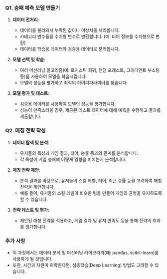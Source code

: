 ### Q1. 승패 예측 모델 만들기
1. **데이터 전처리**:
    - 데이터를 불러와서 누락된 값이나 이상치를 처리합니다.
    - 카테고리 변수들을 수치형 변수로 변환합니다. (예: 티어 정보를 수치형으로 변환)
    - 데이터를 학습용 데이터와 검증용 데이터로 분리합니다.

2. **모델 선택 및 학습**:
    - 여러 머신러닝 알고리즘(예: 로지스틱 회귀, 랜덤 포레스트, 그래디언트 부스팅 등)을 사용하여 모델을 학습시킵니다.
    - 모델의 성능을 평가하고 최적의 하이퍼파라미터를 찾습니다.

3. **모델 평가 및 테스트**:
    - 검증용 데이터를 사용하여 모델의 성능을 평가합니다.
    - 성능이 만족스러울 경우, 제공된 테스트 데이터에 대해 예측을 수행하고 결과를 제출합니다.

### Q2. 매칭 전략 작성
1. **데이터 탐색 및 분석**:
    - 유저들의 특성과 게임 결과, 티어, 승률 등과의 관계를 분석합니다.
    - 각 특성이 게임 승패에 어떻게 영향을 미치는지 분석합니다.

2. **매칭 전략 제안**:
    - 분석 결과를 바탕으로, 유저들의 스킬 레벨, 티어, 최근 승률 등을 고려하여 매칭 전략을 제안합니다.
    - 예를 들어, 유저들의 스킬 레벨이 비슷한 팀을 만들어 게임의 균형을 유지하도록 할 수 있습니다.

3. **전략 테스트 및 평가**:
    - 제안된 매칭 전략을 적용하고, 게임 결과 및 유저 만족도 등을 통해 전략의 효과를 평가합니다.

### 추가 사항
- 이 과정에서는 데이터 분석 및 머신러닝 라이브러리(예: pandas, scikit-learn)를 사용하게 될 것입니다.
- 또한, 시간과 자원이 허락한다면, 심층학습(Deep Learning) 방법도 고려할 수 있습니다.